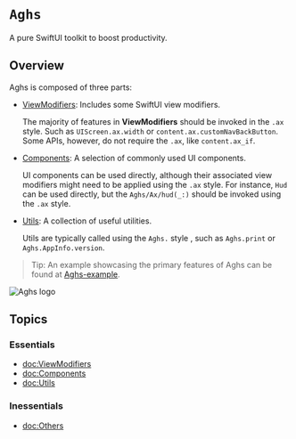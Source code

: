 # ``Aghs``

A pure SwiftUI toolkit to boost productivity.

## Overview

Aghs is composed of three parts:

- [ViewModifiers](<doc:ViewModifiers>): Includes some SwiftUI view modifiers. 

  The majority of features in **ViewModifiers** should be invoked in the `.ax` style. Such as `UIScreen.ax.width` or `content.ax.customNavBackButton`. Some APIs, however, do not require the `.ax`, like `content.ax_if`.

- [Components](<doc:Components>): A selection of commonly used UI components.

  UI components can be used directly, although their associated view modifiers might need to be applied using the `.ax` style. For instance, ``Hud`` can be used directly, but the ``Aghs/Ax/hud(_:)`` should be invoked using the `.ax` style.

- [Utils](<doc:Utils>): A collection of useful utilities.

  Utils are typically called using the `Aghs.` style , such as `Aghs.print` or `Aghs.AppInfo.version`.

> Tip: An example showcasing the primary features of Aghs can be found at [Aghs-example](https://github.com/woter-xyz/Aghs-example).

![Aghs logo](aghs-logo.png)

## Topics

### Essentials
- <doc:ViewModifiers>
- <doc:Components>
- <doc:Utils>

### Inessentials

- <doc:Others>

